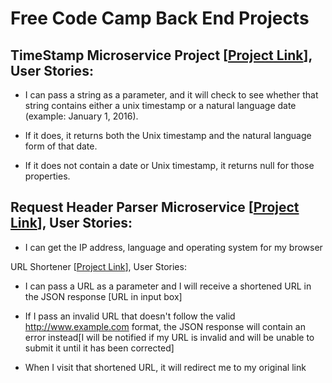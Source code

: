# Free Code Camp Back End Projects

## TimeStamp Microservice Project [<a href="https://vampiire-timestamp.herokuapp.com/">Project Link</a>], User Stories:

* I can pass a string as a parameter, and it will check to see whether that string contains either a unix timestamp or a natural language date (example: January 1, 2016).

* If it does, it returns both the Unix timestamp and the natural language form of that date.

* If it does not contain a date or Unix timestamp, it returns null for those properties.

## Request Header Parser Microservice [<a href="https://vampiire-header-parser.herokuapp.com/">Project Link</a>], User Stories:

* I can get the IP address, language and operating system for my browser

URL Shortener [<a href="https://vampiire-tinyurl.herokuapp.com/">Project Link</a>], User Stories:
* I can pass a URL as a parameter and I will receive a shortened URL in the JSON response [URL in input box]

* If I pass an invalid URL that doesn't follow the valid http://www.example.com format, the JSON response will contain an error instead[I will be notified if my URL is invalid and will be unable to submit it until it has been corrected]

* When I visit that shortened URL, it will redirect me to my original link
